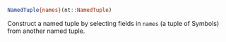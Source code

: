```julia
NamedTuple{names}(nt::NamedTuple)
```

Construct a named tuple by selecting fields in `names` (a tuple of Symbols) from another named tuple.
